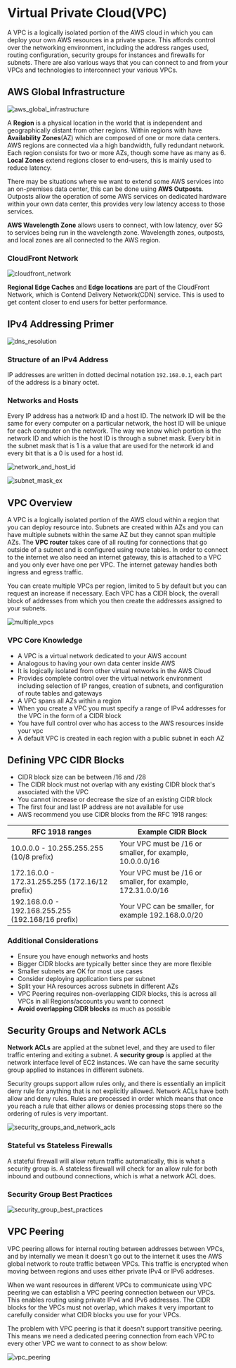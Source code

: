 # Virtual Private Cloud(VPC)
A VPC is a logically isolated portion of the AWS cloud in which you can deploy your own AWS resources in a private space. This affords control over the networking environment, including the address ranges used, routing configuration, security groups for instances and firewalls for subnets. There are also various ways that you can connect to and from your VPCs and technologies to interconnect your various VPCs. 

## AWS Global Infrastructure
![aws_global_infrastructure](./assets/aws_global_infrastructure.png)

A **Region** is a physical location in the world that is independent and geographically distant from other regions. Within regions with have **Availability Zones**(AZ) which are composed of one or more data centers. AWS regions are connected via a high bandwidth, fully redundant network. Each region consists for two or more AZs, though some have as many as 6. **Local Zones** extend regions closer to end-users, this is mainly used to reduce latency. 

There may be situations where we want to extend some AWS services into an on-premises data center, this can be done using **AWS Outposts**. Outposts allow the operation of some AWS services on dedicated hardware within your own data center, this provides very low latency access to those services. 

**AWS Wavelength Zone** allows users to connect, with low latency, over 5G to services being run in the wavelength zone. Wavelength zones, outposts, and local zones are all connected to the AWS region.

### CloudFront Network
![cloudfront_network](./assets/cloudfront_network.png)

**Regional Edge Caches** and **Edge locations** are part of the CloudFront Network, which is Contend Delivery Network(CDN) service. This is used to get content closer to end users for better performance. 

## IPv4 Addressing Primer
![dns_resolution](./assets/dns_resolution.png)

### Structure of an IPv4 Address
IP addresses are written in dotted decimal notation `192.168.0.1`, each part of the address is a binary octet.

### Networks and Hosts
Every IP address has a network ID and a host ID. The network ID will be the same for every computer on a particular network, the host ID will be unique for each computer on the network. The way we know which portion is the network ID and which is the host ID is through a subnet mask. Every bit in the subnet mask that is 1 is a value that are used for the network id and every bit that is a 0 is used for a host id.

![network_and_host_id](./assets/network_and_host_id.png)

![subnet_mask_ex](./assets/subnet_mask_ex.png)

## VPC Overview
A VPC is a logically isolated portion of the AWS cloud within a region that you can deploy resource into. Subnets are created within AZs and you can have multiple subnets within the same AZ but they cannot span multiple AZs. The **VPC router** takes care of all routing for connections that go outside of a subnet and is configured using route tables. In order to connect to the internet we also need an internet gateway, this is attached to a VPC and you only ever have one per VPC. The internet gateway handles both ingress and egress traffic. 

You can create multiple VPCs per region, limited to 5 by default but you can request an increase if necessary. Each VPC has a CIDR block, the overall block of addresses from which you then create the addresses assigned to your subnets.

![multiple_vpcs](./assets/multiple_vpcs.png)

### VPC Core Knowledge
- A VPC is a virtual network dedicated to your AWS account
- Analogous to having your own data center inside AWS
- It is logically isolated from other virtual networks in the AWS Cloud
- Provides complete control over the virtual network environment including selection of IP ranges, creation of subnets, and configuration of route tables and gateways
- A VPC spans all AZs within a region
- When you create a VPC you must specify a range of IPv4 addresses for the VPC in the form of a CIDR block
- You have full control over who has access to the AWS resources inside your vpc
- A default VPC is created in each region with a public subnet in each AZ

## Defining VPC CIDR Blocks
- CIDR block size can be between /16 and /28
- The CIDR block must not overlap with any existing CIDR block that's associated with the VPC
- You cannot increase or decrease the size of an existing CIDR block
- The first four and last IP address are not available for use
- AWS recommend you use CIDR blocks from the RFC 1918 ranges:

| RFC 1918 ranges                                   | Example CIDR Block                                          |
|---------------------------------------------------|-------------------------------------------------------------|
| 10.0.0.0 - 10.255.255.255 (10/8 prefix)           | Your VPC must be /16 or smaller, for example, 10.0.0.0/16   |
| 172.16.0.0 - 172.31.255.255 (172.16/12 prefix)    | Your VPC must be /16 or smaller, for example, 172.31.0.0/16 |
| 192.168.0.0 - 192.168.255.255 (192.168/16 prefix) | Your VPC can be smaller, for example 192.168.0.0/20         |

### Additional Considerations
- Ensure you have enough networks and hosts
- Bigger CIDR blocks are typically better since they are more flexible
- Smaller subnets are OK for most use cases
- Consider deploying application tiers per subnet
- Split your HA resources across subnets in different AZs
- VPC Peering requires non-overlapping CIDR blocks, this is across all VPCs in all Regions/accounts you want to connect
- **Avoid overlapping CIDR blocks** as much as possible

## Security Groups and Network ACLs
**Network ACLs** are applied at the subnet level, and they are used to filer traffic entering and exiting a subnet. A **security group** is applied at the network interface level of EC2 instances. We can have the same security group applied to instances in different subnets.

Security groups support allow rules only, and there is essentially an implicit deny rule for anything that is not explicitly allowed. Network ACLs have both allow and deny rules. Rules are processed in order which means that once you reach a rule that either allows or denies processing stops there so the ordering of rules is very important. 

![security_groups_and_network_acls](./assets/security_groups_and_network_acls.png)

### Stateful vs Stateless Firewalls
A stateful firewall will allow return traffic automatically, this is what a security group is. A stateless firewall will check for an allow rule for both inbound and outbound connections, which is what a network ACL does.

### Security Group Best Practices
![security_group_best_practices](./assets/security_group_best_practices.png)

## VPC Peering
VPC peering allows for internal routing between addresses between VPCs, and by internally we mean it doesn't go out to the internet it uses the AWS global network to route traffic between VPCs. This traffic is encrypted when moving between regions and uses either private IPv4 or IPv6 addreses. 

When we want resources in different VPCs to communicate using VPC peering we can establish a VPC peering connection between our VPCs. This enables routing using private IPv4 and IPv6 addresses. The CIDR blocks for the VPCs must not overlap, which makes it very important to carefully consider what CIDR blocks you use for your VPCs.

The problem with VPC peering is that it doesn't support transitive peering. This means we need a dedicated peering connection from each VPC to every other VPC we want to connect to as show below:

![vpc_peering](./assets/vpc_peering.png)

